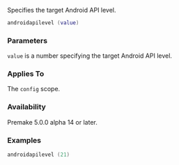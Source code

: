 Specifies the target Android API level.

```lua
androidapilevel (value)
```

### Parameters ###

`value` is a number specifying the target Android API level.

### Applies To ###

The `config` scope.

### Availability ###

Premake 5.0.0 alpha 14 or later.

### Examples ###

```lua
androidapilevel (21)
```

